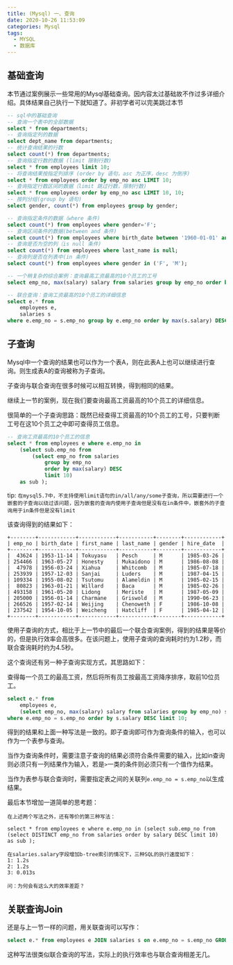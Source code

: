 ```yaml
---
title: (Mysql) 一、查询
date: 2020-10-26 11:53:09
categories: Mysql
tags: 
  - MYSQL
  - 数据库
---
```


## 基础查询

本节通过案例展示一些常用的Mysql基础查询。因内容太过基础故不作过多详细介绍。具体结果自己执行一下就知道了。非初学者可以完美跳过本节

```Sql
-- sql中的基础查询
-- 查询一个表中的全部数据
select * from departments;
-- 查询指定列的数据
select dept_name from departments;
-- 统计查询结果的行数
select count(*) from departments;
-- 查询指定行数的数据 (limit 限制行数)
select * from employees limit 10;
-- 将查询结果按指定列排序 (order by 语句，asc 为正序，desc 为倒序)
select * from employees order by emp_no asc LIMIT 10;
-- 查询指定行数区间的数据（limit 跳过行数，限制行数)
select * from employees order by emp_no asc LIMIT 10, 10;
-- 按列分组(group by 语句)
select gender, count(*) from employees group by gender;

-- 查询指定条件的数据（where 条件)
select count(*) from employees where gender='F';
-- 查询区间条件的数据(between and 条件)
select count(*) from employees where birth_date between '1960-01-01' and '1965-01-01';
-- 查询是否为空的列（is null 条件)
select count(*) from employees where last_name is null;
-- 查询列是否在列表中(in 条件)
select count(*) from employees where gender in ('F', 'M');

-- 一个稍复杂的综合案例：查询最高工资最高的10个员工的工号
select emp_no, max(salary) salary from salaries group by emp_no order by salary DESC limit 10;

-- 联合查询：查询工资最高的10个员工的详细信息
select e.* from 
	employees e, 
	salaries s  
where e.emp_no = s.emp_no group by e.emp_no order by max(s.salary) DESC limit 10;
```

## 子查询

Mysql中一个查询的结果也可以作为一个表A，则在此表A上也可以继续进行查询。则生成表A的查询被称为子查询。

子查询与联合查询在很多时候可以相互转换，得到相同的结果。

继续上一节的案例，现在我们要查询最高工资最高的10个员工的详细信息。

很简单的一个子查询思路：既然已经查得工资最高的10个员工的工号，只要判断工号在这10个员工之中即可查得员工信息。

``` sql
-- 查询工资最高的10个员工的信息
select * from employees e where e.emp_no in 
	(select sub.emp_no from 
		(select emp_no from salaries 
			group by emp_no 
			order by max(salary) DESC 
			limit 10) 
	as sub );
```

tip: `在mysql5.7中，不支持使用limit语句的in/all/any/some子查询，所以需要进行一个嵌套的子查询以绕过该问题，因为嵌套的查询内使用子查询但是没有在in条件中，嵌套外的子查询用于in条件但是没有limit`

该查询得到的结果如下：

```
+--------+------------+------------+-----------+--------+------------+
| emp_no | birth_date | first_name | last_name | gender | hire_date  |
+--------+------------+------------+-----------+--------+------------+
|  43624 | 1953-11-14 | Tokuyasu   | Pesch     | M      | 1985-03-26 |
| 254466 | 1963-05-27 | Honesty    | Mukaidono | M      | 1986-08-08 |
|  47978 | 1956-03-24 | Xiahua     | Whitcomb  | M      | 1985-07-18 |
| 253939 | 1957-12-03 | Sanjai     | Luders    | M      | 1987-04-15 |
| 109334 | 1955-08-02 | Tsutomu    | Alameldin | M      | 1985-02-15 |
|  80823 | 1963-01-21 | Willard    | Baca      | M      | 1985-02-26 |
| 493158 | 1961-05-20 | Lidong     | Meriste   | M      | 1987-05-09 |
| 205000 | 1956-01-14 | Charmane   | Griswold  | M      | 1990-06-23 |
| 266526 | 1957-02-14 | Weijing    | Chenoweth | F      | 1986-10-08 |
| 237542 | 1954-10-05 | Weicheng   | Hatcliff  | F      | 1985-04-12 |
+--------+------------+------------+-----------+--------+------------+
```

使用子查询的方式，相比于上一节中的最后一个联合查询案例，得到的结果是等价的，但是执行效率会高很多。在该问题上，使用子查询的查询耗时约为1.2秒，而联合查询耗时约为4.5秒。

这个查询还有另一种子查询实现方式，其思路如下：

查得每一个员工的最高工资，然后将所有员工按最高工资降序排序，取前10位员工。

``` sql
select e.* from 
	employees e, 
	(select emp_no, max(salary) salary from salaries group by emp_no) s  
where e.emp_no = s.emp_no order by s.salary DESC limit 10;
```

得到的结果和上面一种写法是一致的。即子查询即可作为查询条件的输入，也可以作为一个表参与查询。

当作为查询条件时，需要注意子查询的结果必须符合条件需要的输入，比如in查询则必须只有一列结果作为输入，若是`>`一类的条件则必须只有一个值作为结果。

当作为表参与联合查询时，需要指定表之间的关联列`e.emp_no = s.emp_no`以生成结果。


最后本节增加一道简单的思考题：

```
在上述两个写法之外，还有等价的第三种写法：

select * from employees e where e.emp_no in (select sub.emp_no from (select DISTINCT emp_no from salaries order by salary DESC limit 10) as sub );

在salaries.salary字段增加b-tree索引的情况下，三种SQL的执行速度如下：
1: 1.2s
2: 1.2s
3: 0.013s

问：为何会有这么大的效率差距？
```

## 关联查询Join

还是与上一节一样的问题，用关联查询可以写作：

``` sql
select e.* from employees e JOIN salaries s on e.emp_no = s.emp_no GROUP BY e.emp_no order by max(s.salary) DESC limit 10
```

这种写法很类似联合查询的写法，实际上的执行效率也与联合查询相差无几。